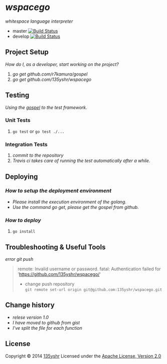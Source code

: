 # _wspacego_


_whitespace language interpreter_

* master [![Build Status](https://travis-ci.org/135yshr/wspacego.png?branch=master)](https://travis-ci.org/135yshr/wspacego)
* develop [![Build Status](https://travis-ci.org/135yshr/wspacego.png?branch=develop)](https://travis-ci.org/135yshr/wspacego)

## Project Setup

_How do I, as a developer, start working on the project?_ 

1. _go get github.com/r7kamura/gospel_
1. _go get github.com/135yshr/wspacego_

## Testing

_Using the [gospel](https://github.com/r7kamura/gospel) to the test framework._

### Unit Tests

1. `go test` or `go test ./...`

### Integration Tests

1. _commit to the repository_
2. _Travis ci takes care of running the test automatically after a while._

## Deploying

### _How to setup the deployment environment_

- _Please install the execution environment of the golang._
- _Use the command go get, please get the gospel from github._

### _How to deploy_

1. `go install`

## Troubleshooting & Useful Tools

_error git push_

> remote: Invalid username or password.
> fatal: Authentication failed for 'https://github.com/135yshr/wspacego/'
> 
> - change push repository  
> `git remote set-url origin git@github.com:135yshr/wspacego.git`

## Change history

- _relese version 1.0_
- _I have moved to github from gist_
- _I've split the file for each function_

## License
Copyright &copy; 2014 [135yshr](https://twitter.com/135yshr)
Licensed under the [Apache License, Version 2.0][Apache]
 
[Apache]: http://www.apache.org/licenses/LICENSE-2.0
[MIT]: http://www.opensource.org/licenses/mit-license.php
[GPL]: http://www.gnu.org/licenses/gpl.html
